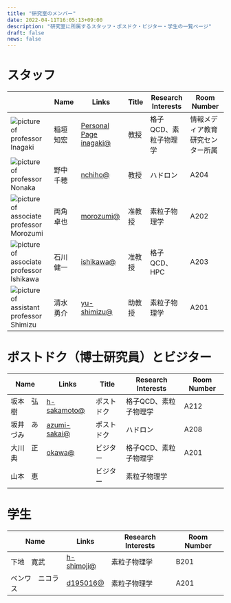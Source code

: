 ```yaml
---
title: "研究室のメンバー"
date: 2022-04-11T16:05:13+09:00
description: "研究室に所属するスタッフ・ポスドク・ビジター・学生の一覧ページ"
draft: false
news: false
---
```


<!--more-->
# スタッフ
| | Name | Links | Title | Research Interests | Room Number |
| --- | ---- | ---- | ---- | ---- | ---- |
| ![picture of professor Inagaki](imgs/staff/inagaki2_2009.JPG) | 稲垣　知宏 | [Personal Page](https://home.hiroshima-u.ac.jp/inagaki/) [inagaki@](mailto:inagaki@hiroshima-u.ac.jp) | 教授 | 格子QCD、素粒子物理学 | 情報メディア教育研究センター所属 |
| ![picture of professor Nonaka](imgs/staff/nonaka.JPG) | 野中　千穂 | [nchiho@](mailto:nchiho@hiroshima-u.ac.jp) | 教授 | ハドロン | A204 |
| ![picture of associate professor Morozumi](imgs/staff/morozumi.JPG) | 両角　卓也 | [morozumi@](mailto:morozumi@hiroshima-u.ac.jp) | 准教授 | 素粒子物理学 | A202 |
| ![picture of associate professor Ishikawa](imgs/staff/ishikawa_20210104.JPG) | 石川　健一 | [ishikawa@](mailto:ishikawa@hiroshima-u.ac.jp) | 准教授 | 格子QCD、HPC | A203 |
| ![picture of assistant professor Shimizu](imgs/staff/YusukeShimizu_trim.jpg) | 清水　勇介 | [yu-shimizu@](mailto:yu-shimizu@hiroshima-u.ac.jp) | 助教授 | 素粒子物理学 | A201 |

#  ポストドク（博士研究員）とビジター 
| Name | Links | Title | Research Interests | Room Number |
| ---- | ---- | ---- | ---- | ---- |
| 坂本　弘樹 | [h-sakamoto@](h-sakamoto@hiroshima-u.ac.jp) | ポストドク | 格子QCD、素粒子物理学 | A212 |
| 坂井　あづみ | [azumi-sakai@](mailto:azumi-sakai@hiroshima-u.ac.jp) | ポストドク | ハドロン | A208 |
| 大川　正典 | [okawa@](okawa@sci.hiroshima-u.ac.jp) | ビジター | 格子QCD、素粒子物理学 | A201 |
| 山本　恵 |  | ビジター | 素粒子物理学 |  |

# 学生
| Name | Links | Research Interests | Room Number |
| ---- | ---- | ---- | ---- |
| 下地　寛武 | [h-shimoji@](mailto:h-shimoji@hiroshima-u.ac.jp) | 素粒子物理学 | B201 |
| ベンワ　ニコラス | [d195016@](d195016@hiroshima-u.ac.jp) | 素粒子物理学 | A201 |
